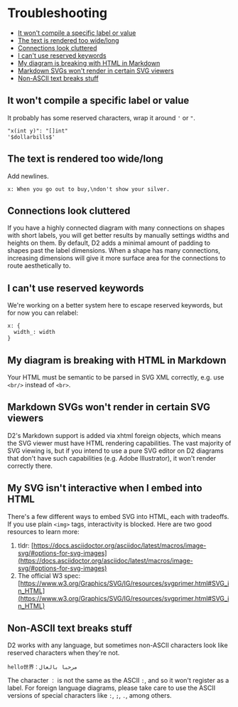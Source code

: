 # Troubleshooting

* [It won't compile a specific label or value](#it-wont-compile-a-specific-label-or-value)
* [The text is rendered too wide/long](#the-text-is-rendered-too-widelong)
* [Connections look cluttered](#connections-look-cluttered)
* [I can't use reserved keywords](#i-cant-use-reserved-keywords)
* [My diagram is breaking with HTML in Markdown](#my-diagram-is-breaking-with-html-in-markdown)
* [Markdown SVGs won't render in certain SVG viewers](#markdown-svgs-wont-render-in-certain-svg-viewers)
* [Non-ASCII text breaks stuff](#non-ascii-text-breaks-stuff)

## It won't compile a specific label or value

It probably has some reserved characters, wrap it around `'` or `"`.

```d2
"x(int y)": "[]int"
'$dollarbills$'
```

## The text is rendered too wide/long

Add newlines.

```d2
x: When you go out to buy,\ndon't show your silver.
```

## Connections look cluttered

If you have a highly connected diagram with many connections on shapes with short labels,
you will get better results by manually settings widths and heights on them. By default,
D2 adds a minimal amount of padding to shapes past the label dimensions. When a shape has
many connections, increasing dimensions will give it more surface area for the connections
to route aesthetically to.

## I can't use reserved keywords

We're working on a better system here to escape reserved keywords, but for now you can
relabel:

```d2
x: {
  width_: width
}
```

## My diagram is breaking with HTML in Markdown

Your HTML must be semantic to be parsed in SVG XML correctly, e.g. use `<br/>` instead of `<br>`.

## Markdown SVGs won't render in certain SVG viewers

D2's Markdown support is added via xhtml foreign objects, which means the SVG viewer must
have HTML rendering capabilities. The vast majority of SVG viewing is, but if you intend
to use a pure SVG editor on D2 diagrams that don't have such capabilities (e.g. Adobe
Illustrator), it won't render correctly there.

## My SVG isn't interactive when I embed into HTML

There's a few different ways to embed SVG into HTML, each with tradeoffs. If you use plain
`<img>` tags, interactivity is blocked. Here are two good resources to learn more:

1. tldr:
   [https://docs.asciidoctor.org/asciidoc/latest/macros/image-svg/#options-for-svg-images](https://docs.asciidoctor.org/asciidoc/latest/macros/image-svg/#options-for-svg-images)
2. The official W3 spec:
   [https://www.w3.org/Graphics/SVG/IG/resources/svgprimer.html#SVG_in_HTML](https://www.w3.org/Graphics/SVG/IG/resources/svgprimer.html#SVG_in_HTML)

## Non-ASCII text breaks stuff

D2 works with any language, but sometimes non-ASCII characters look like reserved characters when they're not.

```d2
hello世界：مرحبا بالعال
```

The character `：` is not the same as the ASCII `:`, and so it won't register as a label. For foreign language diagrams, please take care to use the ASCII versions of special characters like `:`, `;`, `.`, among others.
